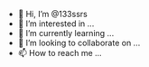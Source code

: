 - 👋 Hi, I’m @133ssrs
- 👀 I’m interested in ...
- 🌱 I’m currently learning ...
- 💞️ I’m looking to collaborate on ...
- 📫 How to reach me ...

<!---
133ssrs/133ssrs is a ✨ special ✨ repository because its `README.md` (this file) appears on your GitHub profile.
You can click the Preview link to take a look at your changes.
--->
